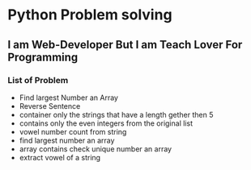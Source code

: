 # Python Problem solving

## I am Web-Developer But I am Teach Lover For Programming

### List of Problem

- Find largest Number an Array
- Reverse Sentence
- container only the strings that have a length gether then 5
- contains only the even integers from the original list
- vowel number count from string
- find largest number an array
- array contains check unique number an array
- extract vowel of a string
